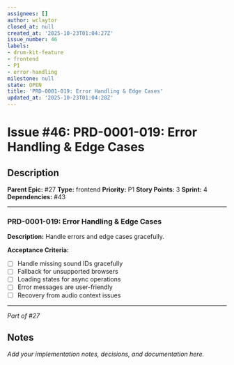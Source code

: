 ```yaml
---
assignees: []
author: wclaytor
closed_at: null
created_at: '2025-10-23T01:04:27Z'
issue_number: 46
labels:
- drum-kit-feature
- frontend
- P1
- error-handling
milestone: null
state: OPEN
title: 'PRD-0001-019: Error Handling & Edge Cases'
updated_at: '2025-10-23T01:04:28Z'
---
```


# Issue #46: PRD-0001-019: Error Handling & Edge Cases

## Description

**Parent Epic:** #27
**Type:** frontend
**Priority:** P1
**Story Points:** 3
**Sprint:** 4
**Dependencies:** #43

---

### PRD-0001-019: Error Handling & Edge Cases

**Description:**
Handle errors and edge cases gracefully.

**Acceptance Criteria:**
- [ ] Handle missing sound IDs gracefully
- [ ] Fallback for unsupported browsers
- [ ] Loading states for async operations
- [ ] Error messages are user-friendly
- [ ] Recovery from audio context issues

---
*Part of #27*

## Notes

_Add your implementation notes, decisions, and documentation here._
